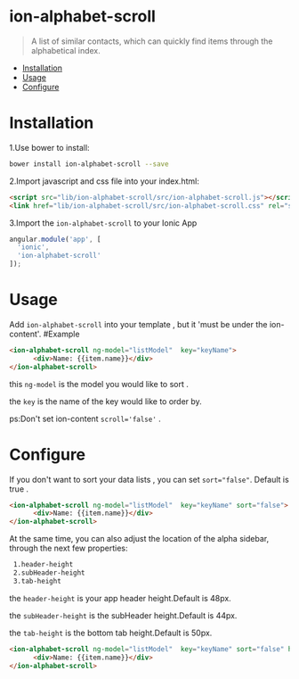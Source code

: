 ion-alphabet-scroll
================

> A list of similar contacts, which can quickly find items through the alphabetical index.

- [Installation](#installation)
- [Usage](#usage)
- [Configure](#configure)

# Installation

1.Use bower to install:
```bash
bower install ion-alphabet-scroll --save
```

2.Import javascript and css file into your index.html:
```html
<script src="lib/ion-alphabet-scroll/src/ion-alphabet-scroll.js"></script>
<link href="lib/ion-alphabet-scroll/src/ion-alphabet-scroll.css" rel="stylesheet">
```

3.Import the `ion-alphabet-scroll` to your Ionic App
```javascript
angular.module('app', [
  'ionic',
  'ion-alphabet-scroll'
]);
```

# Usage

Add `ion-alphabet-scroll` into your template , but it 'must be under the ion-content'.
#Example
```html
<ion-alphabet-scroll ng-model="listModel"  key="keyName">
      <div>Name: {{item.name}}</div>
</ion-alphabet-scroll>
```
this `ng-model` is the model you would like to sort .

the `key` is the name of the key would like to order by.

ps:Don't set ion-content `scroll='false'` .


# Configure

If you don't want to sort your data lists , you can set `sort="false"`. Default is true .
```html
<ion-alphabet-scroll ng-model="listModel"  key="keyName" sort="false">
      <div>Name: {{item.name}}</div>
</ion-alphabet-scroll>
```

At the same time, you can also adjust the location of the alpha sidebar, through the next few properties:

```bash
 1.header-height
 2.subHeader-height
 3.tab-height
```
the `header-height` is your app header height.Default is 48px. 

the `subHeader-height` is the subHeader height.Default is 44px. 

the `tab-height` is the bottom tab height.Default is 50px. 
```html
<ion-alphabet-scroll ng-model="listModel"  key="keyName" sort="false" header-height="48px">
      <div>Name: {{item.name}}</div>
</ion-alphabet-scroll>
```



